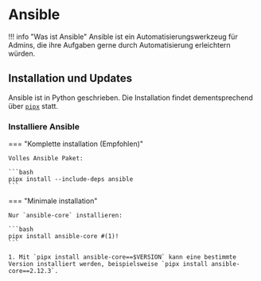 # Ansible

!!! info "Was ist Ansible"
    Ansible ist ein Automatisierungswerkzeug für Admins, die ihre Aufgaben gerne durch Automatisierung erleichtern würden.

## Installation und Updates

Ansible ist in Python geschrieben. Die Installation findet dementsprechend über [`pipx`](../../languages/python/pipx/index.md) statt.

### Installiere Ansible

=== "Komplette installation (Empfohlen)"

    Volles Ansible Paket:

    ```bash
    pipx install --include-deps ansible
    ```

=== "Minimale installation"

    Nur `ansible-core` installieren:

    ```bash
    pipx install ansible-core #(1)!
    ```

    1. Mit `pipx install ansible-core==$VERSION` kann eine bestimmte Version installiert werden, beispielsweise `pipx install ansible-core==2.12.3`.
